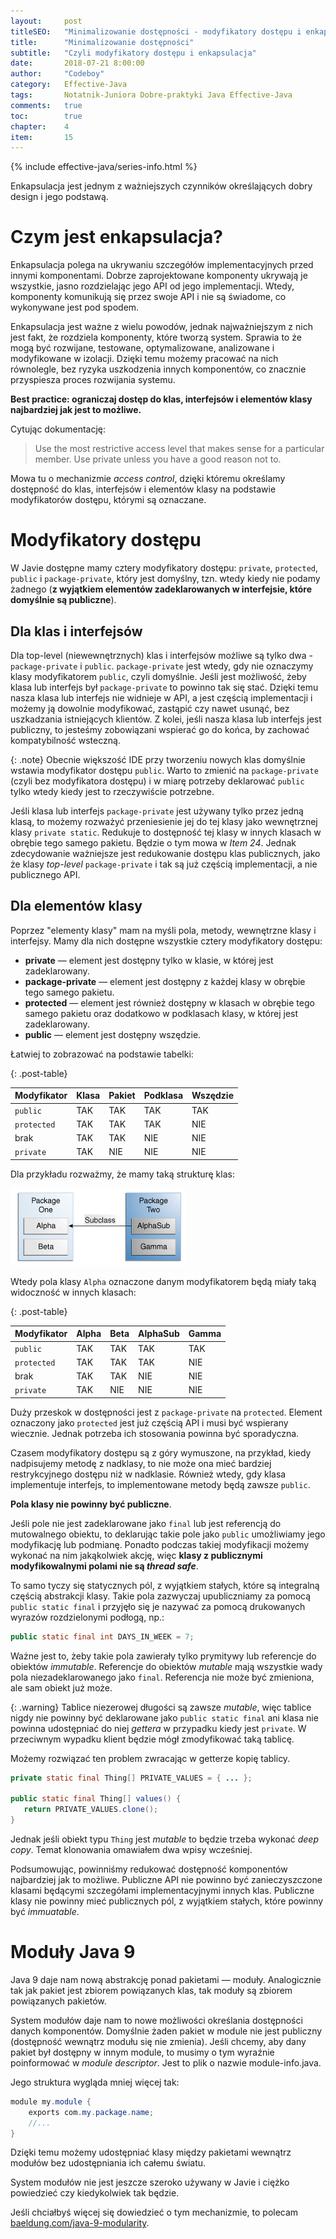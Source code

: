 ```yaml
---
layout:     post
titleSEO:   "Minimalizowanie dostępności - modyfikatory dostępu i enkapsulacja"
title:      "Minimalizowanie dostępności"
subtitle:   "Czyli modyfikatory dostępu i enkapsulacja"
date:       2018-07-21 8:00:00
author:     "Codeboy"
category:   Effective-Java
tags:       Notatnik-Juniora Dobre-praktyki Java Effective-Java
comments:   true
toc:        true
chapter:    4
item:       15
---
```


{% include effective-java/series-info.html %}

Enkapsulacja jest jednym z ważniejszych czynników określających dobry design i jego podstawą.

# Czym jest enkapsulacja?

Enkapsulacja polega na ukrywaniu szczegółów implementacyjnych przed innymi komponentami. Dobrze zaprojektowane komponenty ukrywają je wszystkie, jasno rozdzielając jego API od jego implementacji. Wtedy, komponenty komunikują się przez swoje API i nie są świadome, co wykonywane jest pod spodem. 

Enkapsulacja jest ważne z wielu powodów, jednak najważniejszym z nich jest fakt, że rozdziela komponenty, które tworzą system. Sprawia to że mogą być rozwijane, testowane, optymalizowane, analizowane i modyfikowane w izolacji.
Dzięki temu możemy pracować na nich równolegle, bez ryzyka uszkodzenia innych komponentów, co znacznie przyspiesza proces rozwijania systemu.

**Best practice: ograniczaj dostęp do klas, interfejsów i elementów klasy najbardziej jak jest to możliwe.**

Cytując dokumentację:

> Use the most restrictive access level that makes sense for a particular member. Use private unless you have a good reason not to.

Mowa tu o mechanizmie _access control_, dzięki któremu określamy dostępność do klas, interfejsów i elementów klasy na podstawie modyfikatorów dostępu, którymi są oznaczane.

# Modyfikatory dostępu

W Javie dostępne mamy cztery modyfikatory dostępu: `private`, `protected`, `public` i `package-private`, który jest domyślny, tzn. wtedy kiedy nie podamy żadnego (**z wyjątkiem elementów zadeklarowanych w interfejsie, które domyślnie są publiczne**).


## Dla klas i interfejsów

Dla top-level (niewewnętrznych) klas i interfejsów możliwe są tylko dwa - `package-private` i `public`. `package-private` jest wtedy, gdy nie oznaczymy klasy modyfikatorem `public`, czyli domyślnie. Jeśli jest możliwość, żeby klasa lub interfejs był `package-private` to powinno tak się stać. Dzięki temu nasza klasa lub interfejs nie widnieje w API, a jest częścią implementacji i możemy ją dowolnie modyfikować, zastąpić czy nawet usunąć, bez uszkadzania istniejących klientów. Z kolei, jeśli nasza klasa lub interfejs jest publiczny, to jesteśmy zobowiązani wspierać go do końca, by zachować kompatybilność wsteczną.

{: .note}
Obecnie większość IDE przy tworzeniu nowych klas domyślnie wstawia modyfikator dostępu `public`. Warto to zmienić na `package-private` (czyli bez modyfikatora dostępu) i w miarę potrzeby deklarować `public` tylko wtedy kiedy jest to rzeczywiście potrzebne.

Jeśli klasa lub interfejs `package-private` jest używany tylko przez jedną klasą, to możemy rozważyć przeniesienie jej do tej klasy jako wewnętrznej klasy `private static`. Redukuje to dostępność tej klasy w innych klasach w obrębie tego samego pakietu. Będzie o tym mowa w *Item 24*. Jednak zdecydowanie ważniejsze jest redukowanie dostępu klas publicznych, jako że klasy *top-level* `package-private` i tak są już częścią implementacji, a nie publicznego API.

## Dla elementów klasy
Poprzez "elementy klasy" mam na myśli pola, metody, wewnętrzne klasy i interfejsy. Mamy dla nich dostępne wszystkie cztery modyfikatory dostępu:

- **private** — element jest dostępny tylko w klasie, w której jest zadeklarowany.
- **package-private** — element jest dostępny z każdej klasy w obrębie tego samego pakietu.
- **protected** — element jest również dostępny w klasach w obrębie tego samego pakietu oraz dodatkowo w podklasach klasy, w której jest zadeklarowany.
- **public** — element jest dostępny wszędzie.

Łatwiej to zobrazować na podstawie tabelki:

{: .post-table}

| Modyfikator | Klasa | Pakiet | Podklasa | Wszędzie |
|:------------|:------|:-------|:---------|:---------|
| `public`    | TAK   | TAK    | TAK      | TAK      |
| `protected` | TAK   | TAK    | TAK      | NIE      |
| brak        | TAK   | TAK    | NIE      | NIE      |
| `private`   | TAK   | NIE    | NIE      | NIE      |

Dla przykładu rozważmy, że mamy taką strukturę klas:

![modyfikatory przykład](/img/effective-java/classes-access.png)

Wtedy pola klasy `Alpha` oznaczone danym modyfikatorem będą miały taką widoczność w innych klasach:

{: .post-table}

| Modyfikator | Alpha | Beta | AlphaSub | Gamma |
|:------------|:------|:-----|:---------|:------|
| `public`    | TAK   | TAK  | TAK      | TAK   |
| `protected` | TAK   | TAK  | TAK      | NIE   |
| brak        | TAK   | TAK  | NIE      | NIE   |
| `private`   | TAK   | NIE  | NIE      | NIE   |

Duży przeskok w dostępności jest z `package-private` na `protected`. Element oznaczony jako `protected` jest już częścią API i musi być wspierany wiecznie. Jednak potrzeba ich stosowania powinna być sporadyczna.

Czasem modyfikatory dostępu są z góry wymuszone, na przykład, kiedy nadpisujemy metodę z nadklasy, to nie może ona mieć bardziej restrykcyjnego dostępu niż w nadklasie. Również wtedy, gdy klasa implementuje interfejs, to implementowane metody będą zawsze `public`.

**Pola klasy nie powinny być publiczne**.

Jeśli pole nie jest zadeklarowane jako `final` lub jest referencją do mutowalnego obiektu, to deklarując takie pole jako `public` umożliwiamy jego modyfikację lub podmianę. Ponadto podczas takiej modyfikacji możemy wykonać na nim jakąkolwiek akcję, więc **klasy z publicznymi modyfikowalnymi polami nie są _thread safe_**.

To samo tyczy się statycznych pól, z wyjątkiem stałych, które są integralną częścią abstrakcji klasy. Takie pola zazwyczaj upubliczniamy za pomocą `public static final` i przyjęło się je nazywać za pomocą drukowanych wyrazów rozdzielonymi podłogą, np.:

```java
public static final int DAYS_IN_WEEK = 7;
```
Ważne jest to, żeby takie pola zawierały tylko prymitywy lub referencje do obiektów *immutable*. Referencje do obiektów *mutable* mają wszystkie wady pola niezadeklarowanego jako `final`. Referencja nie może być zmieniona, ale sam obiekt już może.

{: .warning}
Tablice niezerowej długości są zawsze *mutable*, więc tablice nigdy nie powinny być deklarowane jako `public static final` ani klasa nie powinna udostępniać do niej *gettera* w przypadku kiedy jest `private`.  W przeciwnym wypadku klient będzie mógł zmodyfikować taką tablicę.

Możemy rozwiązać ten problem zwracając w getterze kopię tablicy.

```java
private static final Thing[] PRIVATE_VALUES = { ... };

public static final Thing[] values() {
   return PRIVATE_VALUES.clone();
}
```

Jednak jeśli obiekt typu `Thing` jest *mutable* to będzie trzeba wykonać *deep copy*. Temat klonowania omawiałem dwa wpisy wcześniej.

Podsumowując, powinniśmy redukować dostępność komponentów najbardziej jak to możliwe. Publiczne API nie powinno być zanieczyszczone klasami będącymi szczegółami implementacyjnymi innych klas. Publiczne klasy nie powinny mieć publicznych pól, z wyjątkiem stałych, które powinny być *immuatable*.

# Moduły Java 9

Java 9 daje nam nową abstrakcję ponad pakietami — moduły. Analogicznie tak jak pakiet jest zbiorem powiązanych klas, tak moduły są zbiorem powiązanych pakietów.

System modułów daje nam to nowe możliwości określania dostępności danych komponentów. Domyślnie żaden pakiet w module nie jest publiczny (dostępność wewnątrz modułu się nie zmienia). Jeśli chcemy, aby dany pakiet był dostępny w innym module, to musimy o tym wyraźnie poinformować w *module descriptor*. Jest to plik o nazwie <span class="file">module-info.java</span>.

Jego struktura wygląda mniej więcej tak:

```java
module my.module {
    exports com.my.package.name;
    //...
}
```

Dzięki temu możemy udostępniać klasy między pakietami wewnątrz modułów bez udostępniania ich całemu światu.

System modułów nie jest jeszcze szeroko używany w Javie i ciężko powiedzieć czy kiedykolwiek tak będzie.

Jeśli chciałbyś więcej się dowiedzieć o tym mechanizmie, to polecam [baeldung.com/java-9-modularity](http://www.baeldung.com/java-9-modularity).